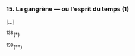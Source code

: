 ### 15. La gangrène &mdash; ou l'esprit du temps (1) 

[...]

<sup>138</sup>(&ast;)

<sup>139</sup>(&ast;&ast;)

